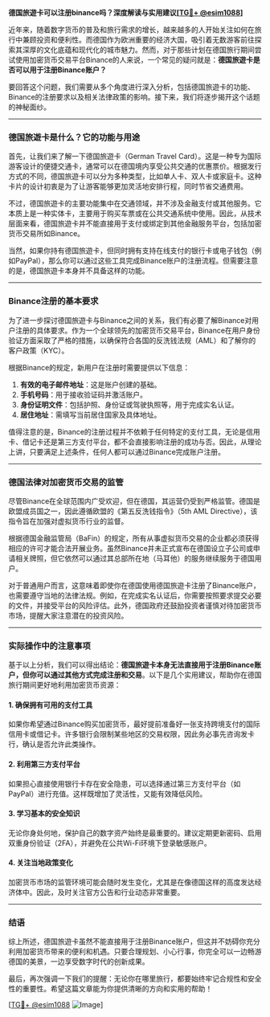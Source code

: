 **德国旅遊卡可以注册binance吗？深度解读与实用建议[[TG💪+ @esim1088](https://t.me/s/esim1088)]**

近年来，随着数字货币的普及和旅行需求的增长，越来越多的人开始关注如何在旅行中兼顾投资和便利性。而德国作为欧洲重要的经济大国，吸引着无数游客前往探索其深厚的文化底蕴和现代化的城市魅力。然而，对于那些计划在德国旅行期间尝试使用加密货币交易平台Binance的人来说，一个常见的疑问就是：**德国旅遊卡是否可以用于注册Binance账户？**

要回答这个问题，我们需要从多个角度进行深入分析，包括德国旅遊卡的功能、Binance的注册要求以及相关法律政策的影响。接下来，我们将逐步揭开这个话题的神秘面纱。

---

### **德国旅遊卡是什么？它的功能与用途**

首先，让我们来了解一下德国旅遊卡（German Travel Card）。这是一种专为国际游客设计的便捷交通卡，通常可以在德国境内享受公共交通的优惠票价。根据发行方式的不同，德国旅遊卡可以分为多种类型，比如单人卡、双人卡或家庭卡。这种卡片的设计初衷是为了让游客能够更加灵活地安排行程，同时节省交通费用。

不过，德国旅遊卡的主要功能集中在交通领域，并不涉及金融支付或其他服务。它本质上是一种实体卡，主要用于购买车票或在公共交通系统中使用。因此，从技术层面来看，德国旅遊卡并不能直接用于支付或绑定到其他金融服务平台，包括加密货币交易所如Binance。

当然，如果你持有德国旅遊卡，但同时拥有支持在线支付的银行卡或电子钱包（例如PayPal），那么你可以通过这些工具完成Binance账户的注册流程。但需要注意的是，德国旅遊卡本身并不具备这样的功能。

---

### **Binance注册的基本要求**

为了进一步探讨德国旅遊卡与Binance之间的关系，我们有必要了解Binance对用户注册的具体要求。作为一个全球领先的加密货币交易平台，Binance在用户身份验证方面采取了严格的措施，以确保符合各国的反洗钱法规（AML）和了解你的客户政策（KYC）。

根据Binance的规定，新用户在注册时需要提供以下信息：

1. **有效的电子邮件地址**：这是账户创建的基础。
2. **手机号码**：用于接收验证码并激活账户。
3. **身份证明文件**：包括护照、身份证或驾驶执照等，用于完成实名认证。
4. **居住地址**：需填写当前居住国家及具体地址。

值得注意的是，Binance的注册过程并不依赖于任何特定的支付工具，无论是信用卡、借记卡还是第三方支付平台，都不会直接影响注册的成功与否。因此，从理论上讲，只要满足上述条件，任何人都可以通过Binance完成账户注册。

---

### **德国法律对加密货币交易的监管**

尽管Binance在全球范围内广受欢迎，但在德国，其运营仍受到严格监管。德国是欧盟成员国之一，因此遵循欧盟的《第五反洗钱指令》（5th AML Directive），该指令旨在加强对虚拟货币行业的监督。

根据德国金融监管局（BaFin）的规定，所有从事虚拟货币交易的企业都必须获得相应的许可才能合法开展业务。虽然Binance并未正式宣布在德国设立子公司或申请相关牌照，但它依然可以通过其总部所在地（马耳他）的服务继续服务于德国用户。

对于普通用户而言，这意味着即使你在德国使用德国旅遊卡注册了Binance账户，也需要遵守当地的法律法规。例如，在完成实名认证后，你需要按照要求提交必要的文件，并接受平台的风险评估。此外，德国政府还鼓励投资者谨慎对待加密货币市场，提醒大家注意潜在的投资风险。

---

### **实际操作中的注意事项**

基于以上分析，我们可以得出结论：**德国旅遊卡本身无法直接用于注册Binance账户，但你可以通过其他方式完成注册和交易**。以下是几个实用建议，帮助你在德国旅行期间更好地利用加密货币资源：

#### **1. 确保拥有可用的支付工具**
如果你希望通过Binance购买加密货币，最好提前准备好一张支持跨境支付的国际信用卡或借记卡。许多银行会限制某些地区的交易权限，因此务必事先咨询发卡行，确认是否允许此类操作。

#### **2. 利用第三方支付平台**
如果担心直接使用银行卡存在安全隐患，可以选择通过第三方支付平台（如PayPal）进行充值。这样既增加了灵活性，又能有效降低风险。

#### **3. 学习基本的安全知识**
无论你身处何地，保护自己的数字资产始终是最重要的。建议定期更新密码、启用双重身份验证（2FA），并避免在公共Wi-Fi环境下登录敏感账户。

#### **4. 关注当地政策变化**
加密货币市场的监管环境可能会随时发生变化，尤其是在像德国这样的高度发达经济体中。因此，及时关注官方公告和行业动态非常重要。

---

### **结语**

综上所述，德国旅遊卡虽然不能直接用于注册Binance账户，但这并不妨碍你充分利用加密货币带来的便利和机遇。只要合理规划、小心行事，你完全可以一边畅游德国的美景，一边享受数字时代的创新成果。

最后，再次强调一下我们的提醒：无论你在哪里旅行，都要始终牢记合规性和安全性的重要性。希望这篇文章能为你提供清晰的方向和实用的帮助！

[[TG💪+ @esim1088](https://t.me/s/esim1088) ![Image](https://i.postimg.cc/4NQfJmqS/Snipaste-2025-05-13-00-14-12.png)]
